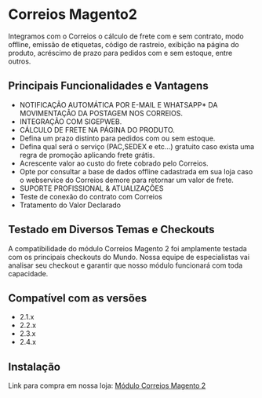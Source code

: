 # Correios Magento2

Integramos com o Correios o cálculo de frete com e sem contrato, modo offline, emissão de etiquetas, código de rastreio, exibição na página do produto, acréscimo de prazo para pedidos com e sem estoque, entre outros.

## Principais Funcionalidades e Vantagens


* NOTIFICAÇÃO AUTOMÁTICA POR E-MAIL E WHATSAPP* DA MOVIMENTAÇÃO DA POSTAGEM NOS CORREIOS.
* INTEGRAÇÃO COM SIGEPWEB.
* CÁLCULO DE FRETE NA PÁGINA DO PRODUTO.
* Defina um prazo distinto para pedidos com ou sem estoque.
* Defina qual será o serviço (PAC,SEDEX e etc…) gratuito caso exista uma regra de promoção aplicando frete grátis.
* Acrescente valor ao custo do frete cobrado pelo Correios.
* Opte por consultar a base de dados offline cadastrada em sua loja caso o webservice do Correios demore para retornar um valor de frete.
* SUPORTE PROFISSIONAL & ATUALIZAÇÕES
* Teste de conexão do contrato com Correios
* Tratamento do Valor Declarado

## Testado em Diversos Temas e Checkouts

A compatibilidade do módulo Correios Magento 2 foi amplamente testada com os principais checkouts do Mundo. Nossa equipe de especialistas vai analisar seu checkout e garantir que nosso módulo funcionará com toda capacidade.

## Compatível com as versões

* 2.1.x
* 2.2.x
* 2.3.x
* 2.4.x

## Instalação

Link para compra em nossa loja: <a href="https://www.modulomagento.com.br/modulo-correios-magento-2" title="Correios Magento 2">Módulo Correios Magento 2</a>
